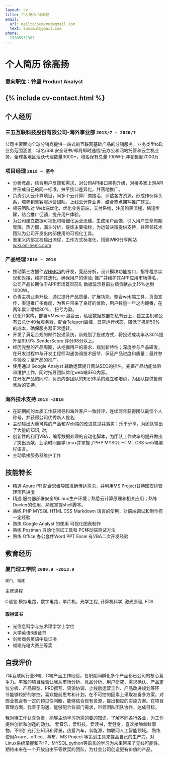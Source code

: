 ```yaml
---
layout: cv
title: 个人简历-徐高扬
email:
  url: mailto:Sumxmut@gmail.com
  text: Sumxmut@gmail.com  
phone:
  15805931383
---
```


# 个人简历 徐高扬

<!--
include contact information from the front matter
Supported arguments:
    - homepage: url, text
    - phone
    - email
-->

### 意向职位：铃盛 Product Analyst 

{% include cv-contact.html %}
---
## **个人经历**  

###  **三五互联科技股份有限公司-海外事业部** `2013/7 ~ 2020/7`

公司主要面向全球分销商提供一站式的互联网基础产品的分销服务，业务类型toB;业务范围涵盖：域名/SSL安全证书/邮局即时通信/云办公和网站托管和云主机业务，全球各地区活跃代理数量3000+，域名保有总量 100W个,年销售额7000万

### **项目经理** `2018 ~ 至今`

- 分析竞品，结合用户反馈和需求，对公司API接口架构升级，对接多家上游API 并形成自己的同一标准，抹平接口差异化，并落地推广。
- 负责引入云计算项目，同多个云计算厂商接洽，评估各方资源，形成作伙伴关系，培养销售客服运营团队，上线云计算业务，结合热点攥写推广软文。
- 领导团队对 Web端优化，优化业务前端，支付系统，注册购买流程，缩短步骤，结合推广促销，提升用户体验。
- 为公司建立数据可视化和精细化运营思维，生成用户画像，引入用户生命周期管理，热力图，漏斗分析，提炼主要指标，为运营决策提供支持，并带领技术团队为公司开发出内部使用的可视化工具。
- 重定义内部文档输出流程，工作方式标准化，搭建WIKI分享网站 [wiki.onlinenic.com](wiki.onlinenic.com) 

### **产品经理** `2016 ~ 2018`

- 推动第三方插件[WHMCS](https://marketplace.whmcs.com/product/category/Domain+Registrars)的开发，竞品分析，设计模块功能接口，指导程序实现和对接，维护其迭代，确保用户的体验; 推广并维护其APP应用市场排名，公司产品长期位于APP市场首页前6, 数据显示目前业绩贡献占比15%达到1000W。
- 负责主机业务升级，通过提升产品质量，扩展功能，整合web端工具，页面宣传，渠道推广多角度，为客户带来了良好的体验，用户数量一年之内翻番，在两年累计增幅80%， 扭亏为盈。
- 优化IT架构，部署VMware 混合云，私密数据放置在私有云上，独立主机和公有云总计40台服务器，配合Teleport监控，日常运行状态，降低了机房50%的成本，确保服务器正常运转。
- 开发了满足合规的邮件投递系统，新规划了投递方式，将投递成功率从30%提升至99.9% SenderScore 评分98分以上。
- 经历完整的产品周期，从挖掘用户的需求，规划新特性；深度参与产品研发，在开发过程中与开发工程师沟通协调技术细节，保证产品进度和质量；最终参与验收；至产品的推广。
- 使用通过 Google Analyst 辅助运营提升网站SEO的排名，完善产品功能体验和维护工作，同时指导团队优化web端SEO内容。
- 在开发产品的同时，负责内部团队的知识体系的建立和培训，为团队提供售前售后的支持。

### **海外技术支持** `2013 ~2016 `

- 在职期间的本质工作获领导和海外客户一致好评，连续两年获得团队最佳个人称号，并获得公司优秀新人提名; 
- 主动输出大量可靠的产品和Web端的改进意见并落实；乐于分享，为团队输出了大量的知识, 对;
- 创新性的利用VBA，编写数据处理的自动化脚本，为团队工作效率的提升做出了突出贡献，业余时间自学Linux并掌握了PHP MYSQL HTML CSS web端编程语言。
- 主动承接服务器维护工作

## **技能特长** 

- 精通 Axure PR 配合思维导图准确传达需求，并利用MS Project甘特图安排管理项目进度
- 精通 服务器部署安全的Linux生产环境；熟悉云计算原理和相关应用；熟练Docker的使用，熟练掌握shell脚本。
- 熟练 PHP MYSQL HTML CSS Markdown 语言的使用，对前端调试和制作有一定经验
- 熟练 Google Analyst 的使用 可视化图表制作
- 熟练 Postman 自动化测试工具和 PC移动端测试方法
- 熟练 Office 办公套件Word PPT Excel 有VBA二次开发经验

## **教育经历** 

### **厦门理工学院** `2009.9 -2013.9`

```
厦门, 福建
```
主修课程

C语言 模拟电路，数字电路，单片机，光学工程, 计算机科学, 激光原理, EDA 

#### **取得证书**

- 光信息科学与技术理学学士学位
- 大学英语6级证书
- 剑桥商务英语中级证书
- 福建光电大赛三等奖


## **自我评价**

7年互联网行业B端、C端产品工作经验，在职期间孵化多个产品都已公司的核心竞争力。丰富的项目经验让我从市场分析、竞品分析、用户研究、需求确认、产品定位分析、产品原型、PRD撰写、资源协调、上线后运营工作、产品改进规划等环节能够较好的掌控，喜欢提前思考和计划，在不可控的因素上采取准备多方案。对商业机会有一定的预见性判断，能够结合现有资源，提出相应的实施方案。在项目管理方面，我善于沟通、能够配合各部门需求，带领团队团队协作，达成目标。

我对待工作认真负责，能够主动学习所需的要的知识，了解不同各行各业，为工作提供创新和创造的动力。
爱音乐，爱科技，爱读书，爱健身，喜欢接触新鲜事物，不断扩充行业知识和背景，热爱汽车，新能源，物联网人工智能领域。
熟练使用Axure、office、幕布、MS Project 等策划工具来提高自己的生产力，对Linux系统掌握和PHP、MYSQL,python等语言的学习为未来带来了无线可能性。
期待未来在一个开放自由平等默契的团队，为社会公司创造更有价值的产品。

<!-- ### Footer

Last updated: june 2020 -->
